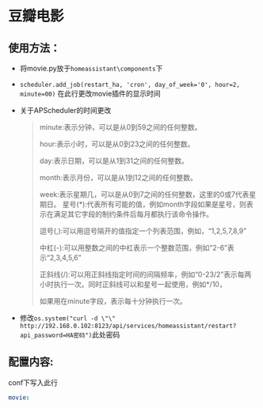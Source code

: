 # 豆瓣电影

## 使用方法：

- 将movie.py放于`homeassistant\components`下
- `scheduler.add_job(restart_ha, 'cron', day_of_week='0', hour=2, minute=00)`
在此行更改movie插件的显示时间
- 关于APScheduler的时间更改

    >minute:表示分钟，可以是从0到59之间的任何整数。
    >
    >hour:表示小时，可以是从0到23之间的任何整数。
    >
    >day:表示日期，可以是从1到31之间的任何整数。
    >
    >month:表示月份，可以是从1到12之间的任何整数。
    >
    >week:表示星期几，可以是从0到7之间的任何整数，这里的0或7代表星期日。
    >星号(*):代表所有可能的值，例如month字段如果是星号，则表示在满足其它字段的制约条件后每月都执行该命令操作。
    >
    >逗号(,):可以用逗号隔开的值指定一个列表范围，例如，“1,2,5,7,8,9”
    >
    >中杠(-):可以用整数之间的中杠表示一个整数范围，例如“2-6”表示“2,3,4,5,6”
    >
    >正斜线(/):可以用正斜线指定时间的间隔频率，例如“0-23/2”表示每两小时执行一次。同时正斜线可以和星号一起使用，例如*/10，
    >
    >如果用在minute字段，表示每十分钟执行一次。
- 修改`os.system("curl -d \"\" http://192.168.0.102:8123/api/services/homeassistant/restart?api_password=HA密码")`此处密码

## 配置内容:

conf下写入此行
```yaml
movie:
```